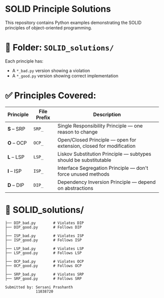# SOLID Principle Solutions

This repository contains Python examples demonstrating the SOLID principles of object-oriented programming.

# 📁 Folder: `SOLID_solutions/`

Each principle has:
- A `*_bad.py` version showing a violation
- A `*_good.py` version showing correct implementation

# ✅ Principles Covered:

| Principle   | File Prefix | Description                                                         |
| ----------- | ----------- | ------------------------------------------------------------------- |
| **S** – SRP | `SRP_`      | Single Responsibility Principle — one reason to change              |
| **O** – OCP | `OCP_`      | Open/Closed Principle — open for extension, closed for modification |
| **L** – LSP | `LSP_`      | Liskov Substitution Principle — subtypes should be substitutable    |
| **I** – ISP | `ISP_`      | Interface Segregation Principle — don't force unused methods        |
| **D** – DIP | `DIP_`      | Dependency Inversion Principle — depend on abstractions             |


# 📁 SOLID_solutions/

```text
├── DIP_bad.py        # Violates DIP
├── DIP_good.py       # Follows DIP
│
├── ISP_bad.py        # Violates ISP
├── ISP_good.py       # Follows ISP
│
├── LSP_bad.py        # Violates LSP
├── LSP_good.py       # Follows LSP
│
├── OCP_bad.py        # Violates OCP
├── OCP_good.py       # Follows OCP
│
├── SRP_bad.py        # Violates SRP
├── SRP_good.py       # Follows SRP

Submitted by: Sersani Prashanth
              11038720
